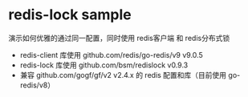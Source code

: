# redis-lock sample

演示如何优雅的通过同一配置，同时使用 redis客户端 和 redis分布式锁

* redis-client 库使用 github.com/redis/go-redis/v9 v9.0.5
* redis-lock 库使用 github.com/bsm/redislock v0.9.3
* 兼容 github.com/gogf/gf/v2 v2.4.x 的 redis 配置和库（目前使用 go-redis/v8）